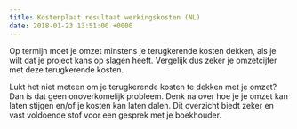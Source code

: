 ```yaml
---
title: Kostenplaat resultaat werkingskosten (NL)
date: 2018-01-23 13:51:00 +0000
---
```

Op termijn moet je omzet minstens je terugkerende kosten dekken, als je wilt dat je project kans op slagen heeft.  Vergelijk dus zeker je omzetcijfer met deze terugkerende kosten.

Lukt het niet meteen om je terugkerende kosten te dekken met je omzet? Dan is dat geen onoverkomelijk probleem. Denk na over hoe je je omzet kan laten stijgen en/of je kosten kan laten dalen. Dit overzicht biedt zeker en vast voldoende stof voor een gesprek met je boekhouder.